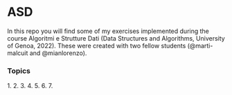 # ASD
In this repo you will find some of my exercises implemented during the course Algoritmi e Strutture Dati (Data Structures and Algorithms, University of Genoa, 2022).
These were created with two fellow students (@marti-malcuit and @mianlorenzo).
<h3>Topics</h3>
  1. 
  2.
  3.
  4.
  5.
  6.
  7.
